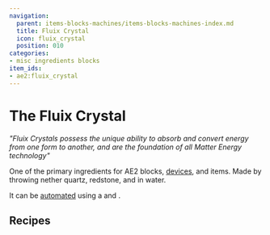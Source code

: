 ```yaml
---
navigation:
  parent: items-blocks-machines/items-blocks-machines-index.md
  title: Fluix Crystal
  icon: fluix_crystal
  position: 010
categories:
- misc ingredients blocks
item_ids:
- ae2:fluix_crystal
---
```


# The Fluix Crystal

<ItemImage id="fluix_crystal" scale="4" />

*"Fluix Crystals possess the unique ability to absorb and convert energy from one form to another, and are the foundation of
all Matter Energy technology"*

One of the primary ingredients for AE2 blocks, [devices](../ae2-mechanics/devices.md), and items. Made by throwing nether quartz, redstone, and
<ItemLink id="charged_certus_quartz_crystal" /> in water.

It can be [automated](../example-setups/throw-in-water-automation.md) using a <ItemLink id="formation_plane" /> and <ItemLink id="annihilation_plane" />.

## Recipes

<Row>
  <Recipe id="transform/fluix_crystals" />

  <Recipe id="transform/fluix_crystal" />

  <Recipe id="misc/deconstruction_fluix_block" />
</Row>
